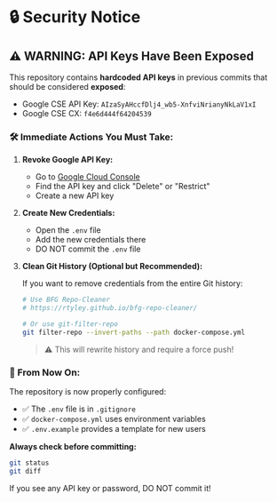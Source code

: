 # 🔒 Security Notice

## ⚠️ WARNING: API Keys Have Been Exposed

This repository contains **hardcoded API keys** in previous commits that should be considered **exposed**:

- Google CSE API Key: `AIzaSyAHccfDlj4_wb5-XnfviNrianyNkLaV1xI`
- Google CSE CX: `f4e6d444f64204539`

### 🛠️ Immediate Actions You Must Take:

1. **Revoke Google API Key:**
   - Go to [Google Cloud Console](https://console.cloud.google.com/apis/credentials)
   - Find the API key and click "Delete" or "Restrict"
   - Create a new API key

2. **Create New Credentials:**
   - Open the `.env` file
   - Add the new credentials there
   - DO NOT commit the `.env` file

3. **Clean Git History (Optional but Recommended):**
   
   If you want to remove credentials from the entire Git history:
   
   ```bash
   # Use BFG Repo-Cleaner
   # https://rtyley.github.io/bfg-repo-cleaner/
   
   # Or use git-filter-repo
   git filter-repo --invert-paths --path docker-compose.yml
   ```
   
   > ⚠️ This will rewrite history and require a force push!

### 📝 From Now On:

The repository is now properly configured:
- ✅ The `.env` file is in `.gitignore`
- ✅ `docker-compose.yml` uses environment variables
- ✅ `.env.example` provides a template for new users

**Always check before committing:**
```bash
git status
git diff
```

If you see any API key or password, DO NOT commit it!


